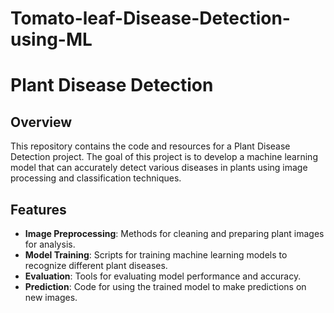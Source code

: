 # Tomato-leaf-Disease-Detection-using-ML
# Plant Disease Detection

## Overview

This repository contains the code and resources for a Plant Disease Detection project. The goal of this project is to develop a machine learning model that can accurately detect various diseases in plants using image processing and classification techniques.

## Features

- **Image Preprocessing**: Methods for cleaning and preparing plant images for analysis.
- **Model Training**: Scripts for training machine learning models to recognize different plant diseases.
- **Evaluation**: Tools for evaluating model performance and accuracy.
- **Prediction**: Code for using the trained model to make predictions on new images.


